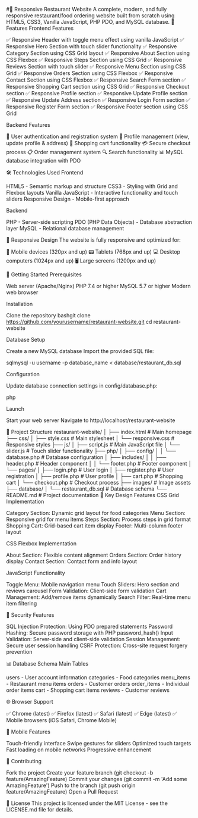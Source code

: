 #🍕 Responsive Restaurant Website
A complete, modern, and fully responsive restaurant/food ordering website built from scratch using HTML5, CSS3, Vanilla JavaScript, PHP PDO, and MySQL database.
🌟 Features
Frontend Features

✅ Responsive Header with toggle menu effect using vanilla JavaScript
✅ Responsive Hero Section with touch slider functionality
✅ Responsive Category Section using CSS Grid layout
✅ Responsive About Section using CSS Flexbox
✅ Responsive Steps Section using CSS Grid
✅ Responsive Reviews Section with touch slider
✅ Responsive Menu Section using CSS Grid
✅ Responsive Orders Section using CSS Flexbox
✅ Responsive Contact Section using CSS Flexbox
✅ Responsive Search Form section
✅ Responsive Shopping Cart section using CSS Grid
✅ Responsive Checkout section
✅ Responsive Profile section
✅ Responsive Update Profile section
✅ Responsive Update Address section
✅ Responsive Login Form section
✅ Responsive Register Form section
✅ Responsive Footer section using CSS Grid

Backend Features

🔐 User authentication and registration system
📱 Profile management (view, update profile & address)
🛒 Shopping cart functionality
💳 Secure checkout process
📋 Order management system
🔍 Search functionality
📊 MySQL database integration with PDO

🛠️ Technologies Used
Frontend

HTML5 - Semantic markup and structure
CSS3 - Styling with Grid and Flexbox layouts
Vanilla JavaScript - Interactive functionality and touch sliders
Responsive Design - Mobile-first approach

Backend

PHP - Server-side scripting
PDO (PHP Data Objects) - Database abstraction layer
MySQL - Relational database management

📱 Responsive Design
The website is fully responsive and optimized for:

📱 Mobile devices (320px and up)
📟 Tablets (768px and up)
💻 Desktop computers (1024px and up)
🖥️ Large screens (1200px and up)

🚀 Getting Started
Prerequisites

Web server (Apache/Nginx)
PHP 7.4 or higher
MySQL 5.7 or higher
Modern web browser

Installation

Clone the repository
bashgit clone https://github.com/yourusername/restaurant-website.git
cd restaurant-website

Database Setup

Create a new MySQL database
Import the provided SQL file:

sqlmysql -u username -p database_name < database/restaurant_db.sql

Configuration

Update database connection settings in config/database.php:

php<?php
$host = 'localhost';
$dbname = 'your_database_name';
$username = 'your_username';
$password = 'your_password';
?>

Launch

Start your web server
Navigate to http://localhost/restaurant-website



📁 Project Structure
restaurant-website/
│
├── index.html              # Main homepage
├── css/
│   ├── style.css          # Main stylesheet
│   └── responsive.css     # Responsive styles
├── js/
│   ├── script.js          # Main JavaScript file
│   └── slider.js          # Touch slider functionality
├── php/
│   ├── config/
│   │   └── database.php   # Database configuration
│   ├── includes/
│   │   ├── header.php     # Header component
│   │   └── footer.php     # Footer component
│   └── pages/
│       ├── login.php      # User login
│       ├── register.php   # User registration
│       ├── profile.php    # User profile
│       ├── cart.php       # Shopping cart
│       └── checkout.php   # Checkout process
├── images/                # Image assets
├── database/
│   └── restaurant_db.sql  # Database schema
└── README.md             # Project documentation
🎨 Key Design Features
CSS Grid Implementation

Category Section: Dynamic grid layout for food categories
Menu Section: Responsive grid for menu items
Steps Section: Process steps in grid format
Shopping Cart: Grid-based cart item display
Footer: Multi-column footer layout

CSS Flexbox Implementation

About Section: Flexible content alignment
Orders Section: Order history display
Contact Section: Contact form and info layout

JavaScript Functionality

Toggle Menu: Mobile navigation menu
Touch Sliders: Hero section and reviews carousel
Form Validation: Client-side form validation
Cart Management: Add/remove items dynamically
Search Filter: Real-time menu item filtering

🔐 Security Features

SQL Injection Protection: Using PDO prepared statements
Password Hashing: Secure password storage with PHP password_hash()
Input Validation: Server-side and client-side validation
Session Management: Secure user session handling
CSRF Protection: Cross-site request forgery prevention

📊 Database Schema
Main Tables

users - User account information
categories - Food categories
menu_items - Restaurant menu items
orders - Customer orders
order_items - Individual order items
cart - Shopping cart items
reviews - Customer reviews

🌐 Browser Support

✅ Chrome (latest)
✅ Firefox (latest)
✅ Safari (latest)
✅ Edge (latest)
✅ Mobile browsers (iOS Safari, Chrome Mobile)

📱 Mobile Features

Touch-friendly interface
Swipe gestures for sliders
Optimized touch targets
Fast loading on mobile networks
Progressive enhancement

🤝 Contributing

Fork the project
Create your feature branch (git checkout -b feature/AmazingFeature)
Commit your changes (git commit -m 'Add some AmazingFeature')
Push to the branch (git push origin feature/AmazingFeature)
Open a Pull Request

📝 License
This project is licensed under the MIT License - see the LICENSE.md file for details.


